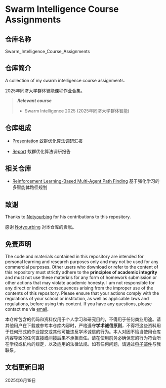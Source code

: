 # Swarm Intelligence Course Assignments

## 仓库名称

Swarm_Intelligence_Course_Assignments

## 仓库简介

A collection of my swarm intelligence course assignments.

2025年同济大学群体智能课程作业合集。

> ***Relevant course***
> * Swarm Intelligence 2025 (2025年同济大学群体智能)

## 仓库组成

* [Presentation](Presentation.pptx)
蚁群优化算法调研汇报

* [Report](Report.pdf)
蚁群优化算法调研报告

## 相关仓库

* [Reinforcement Learning-Based Multi-Agent Path Finding](https://github.com/MinmusLin/Reinforcement_Learning_Based_Multi_Agent_Path_Finding)
基于强化学习的多智能体路径规划

## 致谢

Thanks to [Notyourbing](https://github.com/Notyourbing) for his contributions to this repository.

感谢 [Notyourbing](https://github.com/Notyourbing) 对本仓库的贡献。

## 免责声明

The code and materials contained in this repository are intended for personal learning and research purposes only and may not be used for any commercial purposes. Other users who download or refer to the content of this repository must strictly adhere to the **principles of academic integrity** and must not use these materials for any form of homework submission or other actions that may violate academic honesty. I am not responsible for any direct or indirect consequences arising from the improper use of the contents of this repository. Please ensure that your actions comply with the regulations of your school or institution, as well as applicable laws and regulations, before using this content. If you have any questions, please contact me via [email](mailto:minmuslin@outlook.com).

本仓库包含的代码和资料仅用于个人学习和研究目的，不得用于任何商业用途。请其他用户在下载或参考本仓库内容时，严格遵守**学术诚信原则**，不得将这些资料用于任何形式的作业提交或其他可能违反学术诚信的行为。本人对因不恰当使用仓库内容导致的任何直接或间接后果不承担责任。请在使用前务必确保您的行为符合所在学校或机构的规定，以及适用的法律法规。如有任何问题，请通过[电子邮件](mailto:minmuslin@outlook.com)与我联系。

## 文档更新日期

2025年6月19日
